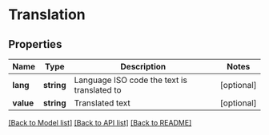 # Translation

## Properties
Name | Type | Description | Notes
------------ | ------------- | ------------- | -------------
**lang** | **string** | Language ISO code the text is translated to | [optional] 
**value** | **string** | Translated text | [optional] 

[[Back to Model list]](../README.md#documentation-for-models) [[Back to API list]](../README.md#documentation-for-api-endpoints) [[Back to README]](../README.md)


